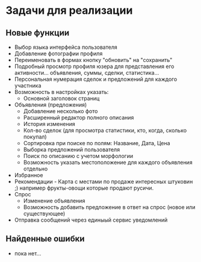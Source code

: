 Задачи для реализации
=====================

Новые функции
-------------
* Выбор языка интерфейса пользователя
* Добавление фотографии профиля
* Переименовать в формах кнопку "обновить" на "сохранить" 
* Подробный просмотр профиля юзера для представления его активности... объявления, суммы, сделки, статистика... 
* Персональная нумерация сделок и предложений для каждого участника 
* Возможность в настройках указать:
  - Основной заголовок страниц
* Объявления (предложения)
  - Добавление несколько фото      
  - Расширенный редактор полного описания
  - История изменения
  - Кол-во сделок (для просмотра статистики, кто, когда, сколько покупал)
  - Сортировка при поиске по полям: Название, Дата, Цена
  - Выборка предложений пользователя 
  - Поиск по описанию с учетом морфологии
  - Возможность указать местоположение для каждого объявления отдельно
* Избранное
* Рекомендации - Карта с местами по продаже интересных штуковин ;) например фрукты-овощи которые продают русичи.
* Спрос
  - Изменение объявления
  - Возможность добавить предложение в ответ на спрос (новое или существующее)
* Отправка сообщений через единыый сервис уведомлений

Найденные ошибки
----------------

* пока нет...

